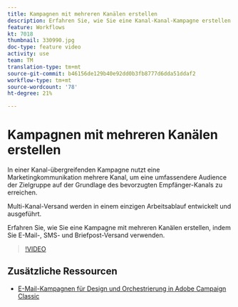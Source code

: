 ```yaml
---
title: Kampagnen mit mehreren Kanälen erstellen
description: Erfahren Sie, wie Sie eine Kanal-Kanal-Kampagne erstellen.
feature: Workflows
kt: 7018
thumbnail: 330990.jpg
doc-type: feature video
activity: use
team: TM
translation-type: tm+mt
source-git-commit: b46156de129b40e92dd0b3fb8777d6dda51ddaf2
workflow-type: tm+mt
source-wordcount: '78'
ht-degree: 21%

---
```



# Kampagnen mit mehreren Kanälen erstellen

In einer Kanal-übergreifenden Kampagne nutzt eine Marketingkommunikation mehrere Kanal, um eine umfassendere Audience der Zielgruppe auf der Grundlage des bevorzugten Empfänger-Kanals zu erreichen.

Multi-Kanal-Versand werden in einem einzigen Arbeitsablauf entwickelt und ausgeführt.

Erfahren Sie, wie Sie eine Kampagne mit mehreren Kanälen erstellen, indem Sie E-Mail-, SMS- und Briefpost-Versand verwenden.

>[!VIDEO](https://video.tv.adobe.com/v/330990?quality=12)

## Zusätzliche Ressourcen

* [E-Mail-Kampagnen für Design und Orchestrierung in Adobe Campaign Classic](https://helpx.adobe.com/campaign/classic/how-to/design-orchestrate-email-campaigns-in-campaign-classic.html)

